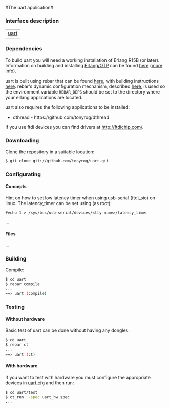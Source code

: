 

#The uart application#



### Interface description ###


<table width="100%" border="0" summary="list of modules">
<tr><td><a href="http://github.com/tonyrog/uart/blob/master/doc/uart.md" class="module">uart</a></td></tr></table>

### Dependencies ###

To build uart you will need a working installation of Erlang R15B (or
later).<br/>
Information on building and installing [Erlang/OTP](http://www.erlang.org)
can be found [here](https://github.com/erlang/otp/wiki/Installation)
([more info](https://github.com/erlang/otp/blob/master/INSTALL.md)).

uart is built using rebar that can be found [here](https://github.com/rebar/rebar), with building instructions [here](https://github.com/rebar/rebar/wiki/Building-rebar). rebar's dynamic configuration mechanism, described [here](https://github.com/rebar/rebar/wiki/Dynamic-configuration), is used so the environment variable `REBAR_DEPS` should be set to the directory where your erlang applications are located.

uart also requires the following applications to be installed:
<ul>
<li>dthread - https://github.com/tonyrog/dthread</li>
</ul>

If you use ftdi devices you can find drivers at http://ftdichip.com/.

### Downloading

Clone the repository in a suitable location:

```sh
$ git clone git://github.com/tonyrog/uart.git
```
### Configurating
#### Concepts

Hint on how to set low latency timer when using usb-serial (ftdi_sio)
on linux.
The latency_timer can be set using (as root):


    #echo 1 > /sys/bus/usb-serial/devices/<tty-name>/latency_timer

...

#### Files

...

### Building

Compile:

```sh
$ cd uart
$ rebar compile
...
==> uart (compile)
```

### Testing

#### Without hardware 

Basic test of uart can be done without having any dongles:

```sh
$ cd uart
$ rebar ct
...
==> uart (ct)
```
#### With hardware 

If you want to test with hardware you must configure the appropriate devices in [uart.cfg](http://github.com/tonyrog/uart/blob/master/test/uart.cfg) and then run:
```sh
$ cd uart/test
$ ct_run  -spec uart_hw.spec
...

```



